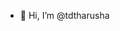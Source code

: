- 👋 Hi, I’m @tdtharusha

<!---
tdtharusha/tdtharusha is a ✨ special ✨ repository because its `README.md` (this file) appears on your GitHub profile.
You can click the Preview link to take a look at your changes.
--->
